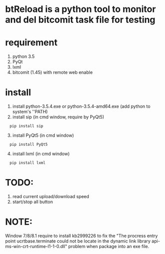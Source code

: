 # btReload is a python tool to monitor and del bitcomit task file for testing 
  
# requirement
  1. python 3.5
  2. PyQt
  3. lxml
  4. bitcomit (1.45) with remote web enable

# install
  1. install python-3.5.4.exe or python-3.5.4-amd64.exe (add python to system's ''PATH)
  2. install sip (in cmd window, require by PyQt5)
```
  pip install sip
```
  
  3. install PyQt5 (in cmd window)
```
  pip install PyQt5
```
  
  4. install lxml (in cmd window)
```
  pip install lxml
```

# TODO:
  1. read current upload/download speed
  2. start/stop all button

# NOTE:
  Window 7/8/8.1 require to install kb2999226 to fix the "The procress entry point ucrtbase.terminate could not be locate in the dynamic link library api-ms-win-crt-runtime-l1-1-0.dll" problem when package into an exe file. 

